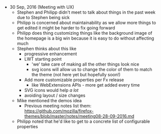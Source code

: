 * 30 Sep, 2016 (Meeting with UX)
  * Stephen and Philipp didn't meet to talk about things in the past week due to Stephen being sick
  * Philipp is concerned about maintainability as we allow more things to get edited it might be harder to fix going forward
  * Philipp does thing customizing things like the background image of the homepage is a big win because it is easy to do without affecting much
  * Stephen thinks about this like
    * progressive enhancement
    * LWT starting point
      * 'we' take care of making all the other things look nice
      * svg icons will allow us to change the color of them to match the theme (not here yet but hopefully soon!)
    * Add more customizable properties per Fx release
      * like WebExtensions APIs - more get added every time
    * SVG icons would help _a lot_
    * avoiding layout / size changes
  * Mike mentioned the demos idea
    * Previous meeting notes list them: https://github.com/mozilla/firefox-themes/blob/master/notes/meeting08-28-09-2016.md
  * Philipp noted that he'd like to get to a concrete list of configurable properties
